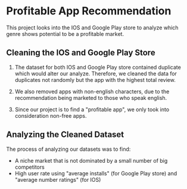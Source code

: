 # Profitable App Recommendation

This project looks into the IOS and Google Play store to analyze which genre shows potential to be a profitable market.

## Cleaning the IOS and Google Play Store

1. The dataset for both IOS and Google Play store contained duplicate which would alter our analyze. Therefore, we cleaned the data for duplicates not randomly but the app with the highest total review.

2. We also removed apps with non-english characters, due to the recommendation being marketed to those who speak english.

3. Since our project is to find a "profitable app", we only took into consideration non-free apps.

## Analyzing the Cleaned Dataset

The process of analyzing our datasets was to find:
* A niche market that is not dominated by a small number of big competitors 
* High user rate using "average installs" (for Google Play store) and "average number ratings" (for IOS)
